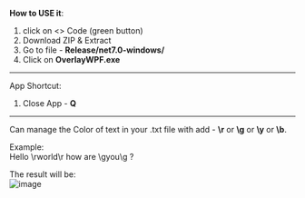 **How to USE it**:
1. click on <> Code (green button)
2. Download ZIP & Extract
3. Go to file - **Release/net7.0-windows/**
4. Click on **OverlayWPF.exe**
__________________________________________________________________________________________________
App Shortcut:
1. Close App - **Q**
__________________________________________________________________________________________________

Can manage the Color of text in your .txt file with add - **\r** or **\g** or **\y** or **\b**.

Example: <br />
Hello \rworld\r how are \gyou\g ?

The result will be: <br />
![image](https://github.com/mhrubes/Overlay/assets/54173124/beb9f9d4-d867-4989-98b6-32eca16b34c0)
